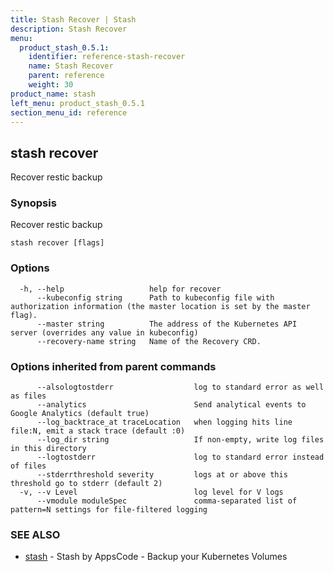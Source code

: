 ```yaml
---
title: Stash Recover | Stash
description: Stash Recover
menu:
  product_stash_0.5.1:
    identifier: reference-stash-recover
    name: Stash Recover
    parent: reference
    weight: 30
product_name: stash
left_menu: product_stash_0.5.1
section_menu_id: reference
---
```

## stash recover

Recover restic backup

### Synopsis


Recover restic backup

```
stash recover [flags]
```

### Options

```
  -h, --help                   help for recover
      --kubeconfig string      Path to kubeconfig file with authorization information (the master location is set by the master flag).
      --master string          The address of the Kubernetes API server (overrides any value in kubeconfig)
      --recovery-name string   Name of the Recovery CRD.
```

### Options inherited from parent commands

```
      --alsologtostderr                  log to standard error as well as files
      --analytics                        Send analytical events to Google Analytics (default true)
      --log_backtrace_at traceLocation   when logging hits line file:N, emit a stack trace (default :0)
      --log_dir string                   If non-empty, write log files in this directory
      --logtostderr                      log to standard error instead of files
      --stderrthreshold severity         logs at or above this threshold go to stderr (default 2)
  -v, --v Level                          log level for V logs
      --vmodule moduleSpec               comma-separated list of pattern=N settings for file-filtered logging
```

### SEE ALSO
* [stash](stash.md)	 - Stash by AppsCode - Backup your Kubernetes Volumes

